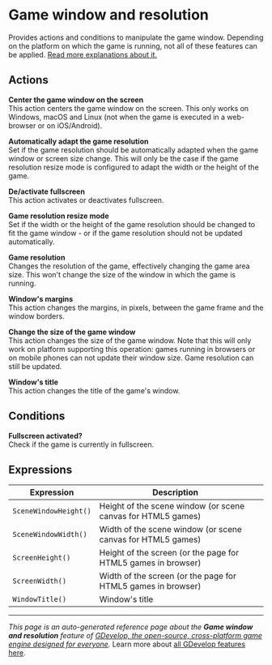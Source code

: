 # Game window and resolution

Provides actions and conditions to manipulate the game window. Depending on the platform on which the game is running, not all of these features can be applied. [Read more explanations about it.](https://wiki.gdevelop.io/gdevelop5/all-features/window)

## Actions

**Center the game window on the screen**  
This action centers the game window on the screen. This only works on Windows, macOS and Linux (not when the game is executed in a web-browser or on iOS/Android).

**Automatically adapt the game resolution**  
Set if the game resolution should be automatically adapted when the game window or screen size change. This will only be the case if the game resolution resize mode is configured to adapt the width or the height of the game.

**De/activate fullscreen**  
This action activates or deactivates fullscreen.

**Game resolution resize mode**  
Set if the width or the height of the game resolution should be changed to fit the game window - or if the game resolution should not be updated automatically.

**Game resolution**  
Changes the resolution of the game, effectively changing the game area size. This won't change the size of the window in which the game is running.

**Window's margins**  
This action changes the margins, in pixels, between the game frame and the window borders.

**Change the size of the game window**  
This action changes the size of the game window. Note that this will only work on platform supporting this operation: games running in browsers or on mobile phones can not update their window size. Game resolution can still be updated.

**Window's title**  
This action changes the title of the game's window.

## Conditions

**Fullscreen activated?**  
Check if the game is currently in fullscreen.

## Expressions

| Expression | Description |  |
|-----|-----|-----|
| `SceneWindowHeight()` | Height of the scene window (or scene canvas for HTML5 games) ||
| `SceneWindowWidth()` | Width of the scene window (or scene canvas for HTML5 games) ||
| `ScreenHeight()` | Height of the screen (or the page for HTML5 games in browser) ||
| `ScreenWidth()` | Width of the screen (or the page for HTML5 games in browser) ||
| `WindowTitle()` | Window's title ||

---
*This page is an auto-generated reference page about the **Game window and resolution** feature of [GDevelop, the open-source, cross-platform game engine designed for everyone](https://gdevelop.io/).* Learn more about [all GDevelop features here](/gdevelop5/all-features).